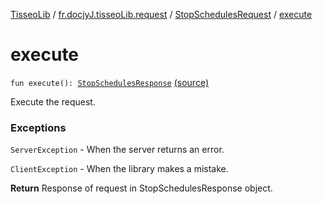 [TisseoLib](../../index.md) / [fr.docjyJ.tisseoLib.request](../index.md) / [StopSchedulesRequest](index.md) / [execute](./execute.md)

# execute

`fun execute(): `[`StopSchedulesResponse`](../../fr.docjy-j.tisseo-lib.response/-stop-schedules-response/index.md) [(source)](https://github.com/docjyj/tisseoLib/tree/master/src/main/kotlin/fr/docjyJ/tisseoLib/request/StopSchedulesRequest.kt#L67)

Execute the request.

### Exceptions

`ServerException` - When the server returns an error.

`ClientException` - When the library makes a mistake.

**Return**
Response of request in StopSchedulesResponse object.

